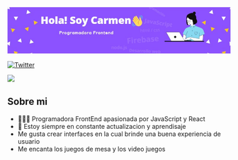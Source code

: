 ![github-readme-profile](https://github.com/carmen0810/Carmen0810/blob/main/img.jpg)


[![Twitter](https://img.shields.io/twitter/follow/herrera_anicama?style=social)](https://twitter.com/herrera_anicama)


![](https://visitor-badge.glitch.me/badge?page_id=carmen0810.Carmen0810)

## Sobre mi

- 👨🏻‍💻 Programadora FrontEnd apasionada por JavaScript y React
- 📙 Estoy siempre en constante actualizacion y aprendisaje
- Me gusta crear interfaces en la cual brinde una buena experiencia de usuario
- Me encanta los juegos de mesa y los video juegos


<!--
**carmen0810/Carmen0810** is a ✨ _special_ ✨ repository because its `README.md` (this file) appears on your GitHub profile.

Here are some ideas to get you started:

- 🔭 I’m currently working on ...
- 🌱 I’m currently learning ...
- 👯 I’m looking to collaborate on ...
- 🤔 I’m looking for help with ...
- 💬 Ask me about ...
- 📫 How to reach me: ...
- 😄 Pronouns: ...
- ⚡ Fun fact: ...
-->
